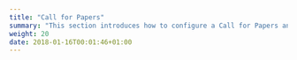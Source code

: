 ```yaml
---
title: "Call for Papers"
summary: "This section introduces how to configure a Call for Papers and receive / review Session submissions."
weight: 20
date: 2018-01-16T00:01:46+01:00
---
```

